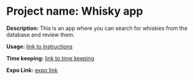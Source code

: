 # Project name:  Whisky app

**Description:**
This is an app where you can search for whiskies from the database and review them. 

**Usage:**
[link to instructions](https://github.com/Joel6677/fullstack-ht/blob/main/documentation/instructions.md)


**Time keeping:**
[link to time keeping](https://github.com/Joel6677/fullstack-ht/blob/main/documentation/tuntikirjanpito.md)


**Expo Link:**
[expo link](https://exp.host/@joel6677/react-native-model-solutions)
